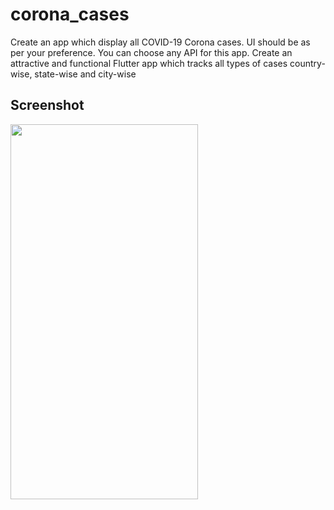# corona_cases

Create an app which display all COVID-19 Corona cases. UI should be as per your preference. You can choose any API for this app. Create an attractive and functional Flutter app which tracks all types of cases country-wise, state-wise and city-wise

## Screenshot

<img width="300" height="600" src="https://user-images.githubusercontent.com/113745196/199973903-df9e6370-978e-4dbd-a83b-1b68015241e1.jpg"> 
